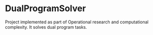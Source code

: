 # DualProgramSolver
Project implemented as part of Operational research and computational complexity.
It solves dual program tasks.
